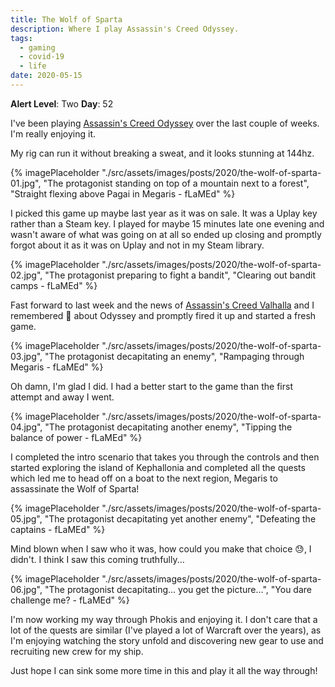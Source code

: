 ```yaml
---
title: The Wolf of Sparta
description: Where I play Assassin's Creed Odyssey.
tags:
  - gaming
  - covid-19
  - life
date: 2020-05-15
---
```


**Alert Level**: Two
**Day**: 52

I've been playing [Assassin's Creed Odyssey](https://en.wikipedia.org/wiki/Assassin%27s_Creed_Odyssey) over the last couple of weeks. I'm really enjoying it. 

My rig can run it without breaking a sweat, and it looks stunning at 144hz.

{% imagePlaceholder "./src/assets/images/posts/2020/the-wolf-of-sparta-01.jpg", "The protagonist standing on top of a mountain next to a forest", "Straight flexing above Pagai in Megaris - fLaMEd" %}

I picked this game up maybe last year as it was on sale. It was a Uplay key rather than a Steam key. I played for maybe 15 minutes late one evening and wasn't aware of what was going on at all so ended up closing and promptly forgot about it as it was on Uplay and not in my Steam library. 

{% imagePlaceholder "./src/assets/images/posts/2020/the-wolf-of-sparta-02.jpg", "The protagonist preparing to fight a bandit", "Clearing out bandit camps - fLaMEd" %}

Fast forward to last week and the news of [Assassin's Creed Valhalla](https://en.wikipedia.org/wiki/Assassin's_Creed_Valhalla) and I remembered :thinking: about Odyssey and promptly fired it up and started a fresh game. 

{% imagePlaceholder "./src/assets/images/posts/2020/the-wolf-of-sparta-03.jpg", "The protagonist decapitating an enemy", "Rampaging through Megaris - fLaMEd" %}

Oh damn, I'm glad I did. I had a better start to the game than the first attempt and away I went.

{% imagePlaceholder "./src/assets/images/posts/2020/the-wolf-of-sparta-04.jpg", "The protagonist decapitating another enemy", "Tipping the balance of power - fLaMEd" %}

I completed the intro scenario that takes you through the controls and then started exploring the island of Kephallonia and completed all the quests which led me to head off on a boat to the next region, Megaris to assassinate the Wolf of Sparta!

{% imagePlaceholder "./src/assets/images/posts/2020/the-wolf-of-sparta-05.jpg", "The protagonist decapitating yet another enemy", "Defeating the captains - fLaMEd" %}

Mind blown when I saw who it was, how could you make that choice :sweat:, I didn't. I think I saw this coming truthfully...

{% imagePlaceholder "./src/assets/images/posts/2020/the-wolf-of-sparta-06.jpg", "The protagonist decapitating... you get the picture...", "You dare challenge me? - fLaMEd" %}

I'm now working my way through Phokis and enjoying it. I don't care that a lot of the quests are similar (I've played a lot of Warcraft over the years), as I'm enjoying watching the story unfold and discovering new gear to use and recruiting new crew for my ship.

Just hope I can sink some more time in this and play it all the way through!